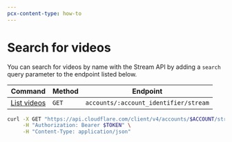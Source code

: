 ```yaml
---
pcx-content-type: how-to
---
```


# Search for videos

You can search for videos by name with the Stream API by adding a `search` query parameter to the endpoint listed below.

<TableWrap>

<table>
  <thead>
  <tr>
   <th><strong>Command</strong>
   </th>
   <th><strong>Method</strong>
   </th>
   <th><strong>Endpoint</strong>
   </th>
  </tr>
  </thead>
  <tbody>
  <tr>
   <td><a href="https://api.cloudflare.com/#stream-videos-list-videos">List videos</a>
   </td>
   <td><Code>GET</Code>
   </td>
   <td><Code>accounts/:account_identifier/stream</Code>
   </td>
  </tr>
  </tbody>
</table>

</TableWrap>

```bash
curl -X GET "https://api.cloudflare.com/client/v4/accounts/$ACCOUNT/stream?search=puppy" \
     -H "Authorization: Bearer $TOKEN" \
     -H "Content-Type: application/json"
```
